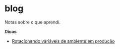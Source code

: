 # blog

Notas sobre o que aprendi.


**Dicas**
- [Rotacionando variáveis de ambiente em produção](https://github.com/gcaraciolo/blog/blob/main/blog/Rotacionando%20vari%C3%A1veis%20de%20ambiente%20em%20produ%C3%A7%C3%A3o.md)
